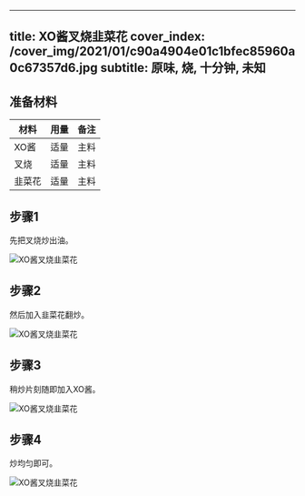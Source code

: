 
---
title: XO酱叉烧韭菜花
cover_index: /cover_img/2021/01/c90a4904e01c1bfec85960a0c67357d6.jpg
subtitle: 原味, 烧, 十分钟, 未知
---

## 准备材料

| 材料     | 用量 | 备注|
| ------- | ----- | --- |
| XO酱 | 适量| 主料 |
| 叉烧 | 适量| 主料 |
| 韭菜花 | 适量| 主料 |

## 步骤1

先把叉烧炒出油。

![XO酱叉烧韭菜花](https://i8.meishichina.com/attachment/recipe/201009/201009300707549.jpg?x-oss-process=style/p320) 

## 步骤2

然后加入韭菜花翻炒。

![XO酱叉烧韭菜花](https://i8.meishichina.com/attachment/recipe/201009/201009300710158.jpg?x-oss-process=style/p320) 

## 步骤3

稍炒片刻随即加入XO酱。

![XO酱叉烧韭菜花](https://i8.meishichina.com/attachment/recipe/201009/201009300711374.jpg?x-oss-process=style/p320) 

## 步骤4

炒均匀即可。

![XO酱叉烧韭菜花](https://i8.meishichina.com/attachment/recipe/201009/201009300714011.jpg?x-oss-process=style/p320) 

